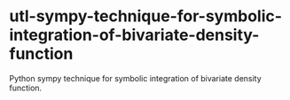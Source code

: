 # utl-sympy-technique-for-symbolic-integration-of-bivariate-density-function
Python sympy technique for symbolic integration of bivariate density function. 
